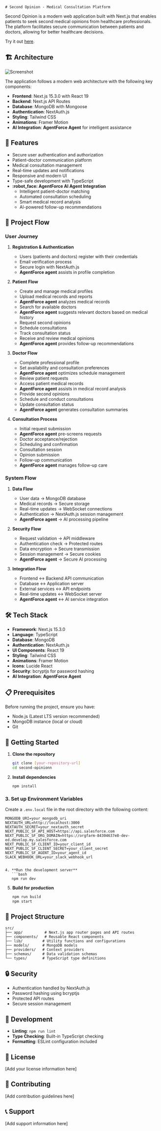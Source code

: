     # Second Opinion - Medical Consultation Platform

Second Opinion is a modern web application built with Next.js that enables patients to seek second medical opinions from healthcare professionals. The platform facilitates secure communication between patients and doctors, allowing for better healthcare decisions.

Try it out [here](https://second-opinionn.vercel.app).

## :building_construction: Architecture

![Screenshot](./public/WhatsApp%20Image%202025-04-30%20at%2017.40.45_c8f90142.jpg)

The application follows a modern web architecture with the following key components:

- **Frontend**: Next.js 15.3.0 with React 19
- **Backend**: Next.js API Routes
- **Database**: MongoDB with Mongoose
- **Authentication**: NextAuth.js
- **Styling**: Tailwind CSS
- **Animations**: Framer Motion
- **AI Integration**: **AgentForce Agent** for intelligent assistance

## :rocket: Features

- Secure user authentication and authorization
- Patient-doctor communication platform
- Medical consultation management
- Real-time updates and notifications
- Responsive and modern UI
- Type-safe development with TypeScript
- **:robot_face: AgentForce AI Agent Integration**
  - Intelligent patient-doctor matching
  - Automated consultation scheduling
  - Smart medical record analysis
  - AI-powered follow-up recommendations

## :arrows_counterclockwise: Project Flow

### User Journey

1. **Registration & Authentication**
   - Users (patients and doctors) register with their credentials
   - Email verification process
   - Secure login with NextAuth.js
   - **AgentForce agent** assists in profile completion

2. **Patient Flow**
   - Create and manage medical profiles
   - Upload medical records and reports
   - **AgentForce agent** analyzes medical records
   - Search for available doctors
   - **AgentForce agent** suggests relevant doctors based on medical history
   - Request second opinions
   - Schedule consultations
   - Track consultation status
   - Receive and review medical opinions
   - **AgentForce agent** provides follow-up recommendations

3. **Doctor Flow**
   - Complete professional profile
   - Set availability and consultation preferences
   - **AgentForce agent** optimizes schedule management
   - Review patient requests
   - Access patient medical records
   - **AgentForce agent** assists in medical record analysis
   - Provide second opinions
   - Schedule and conduct consultations
   - Update consultation status
   - **AgentForce agent** generates consultation summaries

4. **Consultation Process**
   - Initial request submission
   - **AgentForce agent** pre-screens requests
   - Doctor acceptance/rejection
   - Scheduling and confirmation
   - Consultation session
   - Opinion submission
   - Follow-up communication
   - **AgentForce agent** manages follow-up care

### System Flow

1. **Data Flow**
   - User data → MongoDB database
   - Medical records → Secure storage
   - Real-time updates → WebSocket connections
   - Authentication → NextAuth.js session management
   - **AgentForce agent** → AI processing pipeline

2. **Security Flow**
   - Request validation → API middleware
   - Authentication check → Protected routes
   - Data encryption → Secure transmission
   - Session management → Secure cookies
   - **AgentForce agent** → Secure AI processing

3. **Integration Flow**
   - Frontend ↔ Backend API communication
   - Database ↔ Application server
   - External services ↔ API endpoints
   - Real-time updates ↔ WebSocket server
   - **AgentForce agent** ↔ AI service integration

## :hammer_and_wrench: Tech Stack

- **Framework**: Next.js 15.3.0
- **Language**: TypeScript
- **Database**: MongoDB
- **Authentication**: NextAuth.js
- **UI Components**: React 19
- **Styling**: Tailwind CSS
- **Animations**: Framer Motion
- **Icons**: Lucide React
- **Security**: bcryptjs for password hashing
- **AI Integration**: **AgentForce Agent**

## :clipboard: Prerequisites

Before running the project, ensure you have:

- Node.js (Latest LTS version recommended)
- MongoDB instance (local or cloud)
- Git

## :rocket: Getting Started

1. **Clone the repository**
   ```bash
   git clone [your-repository-url]
   cd second-opinionn
   ```

2. **Install dependencies**
   ```bash
   npm install
   ```

### 3. Set up Environment Variables

Create a `.env.local` file in the root directory with the following content:

```env
MONGODB_URI=your_mongodb_uri
NEXTAUTH_URL=http://localhost:3000
NEXTAUTH_SECRET=your_nextauth_secret
NEXT_PUBLIC_SF_API_HOST=https://api.salesforce.com
NEXT_PUBLIC_SF_ORG_DOMAIN=https://orgfarm-84304637e8-dev-ed.develop.my.salesforce.com
NEXT_PUBLIC_SF_CLIENT_ID=your_client_id
NEXT_PUBLIC_SF_CLIENT_SECRET=your_client_secret
NEXT_PUBLIC_SF_AGENT_ID=your_agent_id
SLACK_WEBHOOK_URL=your_slack_webhook_url


4. **Run the development server**
   ```bash
   npm run dev
   ```

5. **Build for production**
   ```bash
   npm run build
   npm start
   ```

## :file_folder: Project Structure

```
src/
├── app/          # Next.js app router pages and API routes
├── components/   # Reusable React components
├── lib/         # Utility functions and configurations
├── models/      # MongoDB models
├── providers/   # Context providers
├── schemas/     # Data validation schemas
└── types/       # TypeScript type definitions
```

## :lock: Security

- Authentication handled by NextAuth.js
- Password hashing using bcryptjs
- Protected API routes
- Secure session management

## :test_tube: Development

- **Linting**: `npm run lint`
- **Type Checking**: Built-in TypeScript checking
- **Formatting**: ESLint configuration included

## :memo: License

[Add your license information here]

## :busts_in_silhouette: Contributing

[Add contribution guidelines here]

## :telephone_receiver: Support

[Add support information here]